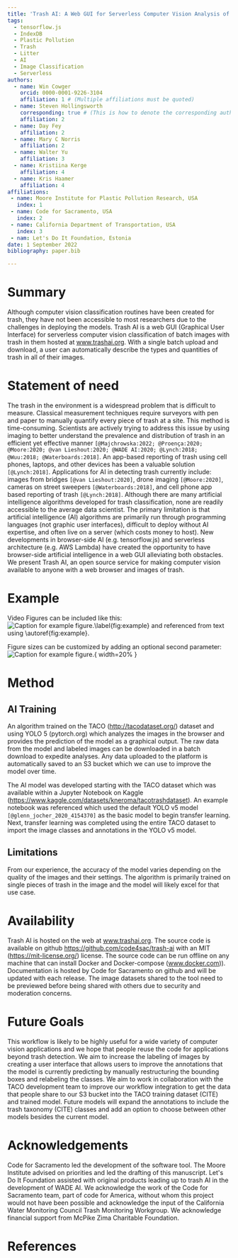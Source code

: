 ```yaml
---
title: 'Trash AI: A Web GUI for Serverless Computer Vision Analysis of Images of Trash'
tags:
  - tensorflow.js
  - IndexDB
  - Plastic Pollution
  - Trash
  - Litter
  - AI
  - Image Classification
  - Serverless
authors:
  - name: Win Cowger
    orcid: 0000-0001-9226-3104
    affiliation: 1 # (Multiple affiliations must be quoted)
  - name: Steven Hollingsworth
    corresponding: true # (This is how to denote the corresponding author)
    affiliation: 2
  - name: Day Fey
    affiliation: 2
  - name: Mary C Norris
    affiliation: 2
  - name: Walter Yu
    affiliation: 3
  - name: Kristiina Kerge
    affiliation: 4
  - name: Kris Haamer
    affiliation: 4
affiliations:
 - name: Moore Institute for Plastic Pollution Research, USA
   index: 1
 - name: Code for Sacramento, USA
   index: 2
 - name: California Department of Transportation, USA
   index: 3
 - nam: Let's Do It Foundation, Estonia
date: 1 September 2022
bibliography: paper.bib

---
```


# Summary

Although computer vision classification routines have been created for trash, they have not been accessible to most researchers due to the challenges in deploying the models. Trash AI is a web GUI (Graphical User Interface) for serverless computer vision classification of batch images with trash in them hosted at www.trashai.org. With a single batch upload and download, a user can automatically describe the types and quantities of trash in all of their images. 

# Statement of need

The trash in the environment is a widespread problem that is difficult to measure. Classical measurement techniques require surveyors with pen and paper to manually quantify every piece of trash at a site. This method is time-consuming. Scientists are actively trying to address this issue by using imaging to better understand the prevalence and distribution of trash in an efficient yet effective manner `[@Majchrowska:2022; @Proença:2020; @Moore:2020; @van Lieshout:2020; @WADE AI:2020; @Lynch:2018; @Wuu:2018; @Waterboards:2018]`. An app-based reporting of trash using cell phones, laptops, and other devices has been a valuable solution `[@Lynch:2018]`. Applications for AI in detecting trash currently include: images from bridges `[@van Lieshout:2020]`, drone imaging `[@Moore:2020]`, cameras on street sweepers `[@Waterboards:2018]`, and cell phone app based reporting of trash `[@Lynch:2018]`. Although there are many artificial intelligence algorithms developed for trash classification, none are readily accessible to the average data scientist. The primary limitation is that artificial intelligence (AI) algorithms are primarily run through programming languages (not graphic user interfaces), difficult to deploy without AI expertise, and often live on a server (which costs money to host). New developments in browser-side AI (e.g. tensorflow.js) and serverless architecture (e.g. AWS Lambda) have created the opportunity to have browser-side artificial intelligence in a web GUI alleviating both obstacles. We present Trash AI, an open source service for making computer vision available to anyone with a web browser and images of trash. 

# Example
 Video
 Figures can be included like this:
![Caption for example figure.\label{fig:example}](figure.png)
and referenced from text using \autoref{fig:example}.

Figure sizes can be customized by adding an optional second parameter:
![Caption for example figure.](figure.png){ width=20% }

# Method

## AI Training
An algorithm trained on the TACO (http://tacodataset.org/) dataset and using YOLO 5 (pytorch.org) which analyzes the images in the browser and provides the prediction of the model as a graphical output. The raw data from the model and labeled images can be downloaded in a batch download to expedite analyses. Any data uploaded to the platform is automatically saved to an S3 bucket which we can use to improve the model over time.

The AI model was developed starting with the TACO dataset which was available within a Jupyter Notebook on Kaggle (https://www.kaggle.com/datasets/kneroma/tacotrashdataset). An example notebook was referenced which used the default YOLO v5 model `[@glenn_jocher_2020_4154370]` as the basic model to begin transfer learning. Next, transfer learning was completed using the entire TACO dataset to import the image classes and annotations in the YOLO v5 model.

## Limitations
From our experience, the accuracy of the model varies depending on the quality of the images and their settings. The algorithm is primarily trained on single pieces of trash in the image and the model will likely excel for that use case.

# Availability
Trash AI is hosted on the web at www.trashai.org. The source code is available on github https://github.com/code4sac/trash-ai  with an MIT  (https://mit-license.org/) license. The source code can be run offline on any machine that can install Docker and Docker-compose (www.docker.com)). Documentation is hosted by Code for Sacramento on github and will be updated with each release. The image datasets shared to the tool need to be previewed before being shared with others due to security and moderation concerns. 

# Future Goals
This workflow is likely to be highly useful for a wide variety of computer vision applications and we hope that people reuse the code for applications beyond trash detection. We aim to increase the labeling of images by creating a user interface that allows users to improve the annotations that the model is currently predicting by manually restructuring the bounding boxes and relabeling the classes. We aim to work in collaboration with the TACO development team to improve our workflow integration to get the data that people share to our S3 bucket into the TACO training dataset (CITE) and trained model. Future models will expand the annotations to include the trash taxonomy (CITE) classes and add an option to choose between other models besides the current model.

# Acknowledgements
Code for Sacramento led the development of the software tool. The Moore Institute advised on priorities and led the drafting of this manuscript. Let's Do It Foundation assisted with original products leading up to trash AI in the development of WADE AI. We acknowledge the work of the Code for Sacramento team, part of code for America, without whom this project would not have been possible and acknowledge the input of the California Water Monitoring Council Trash Monitoring Workgroup. We acknowledge financial support from McPike Zima Charitable Foundation.

# References